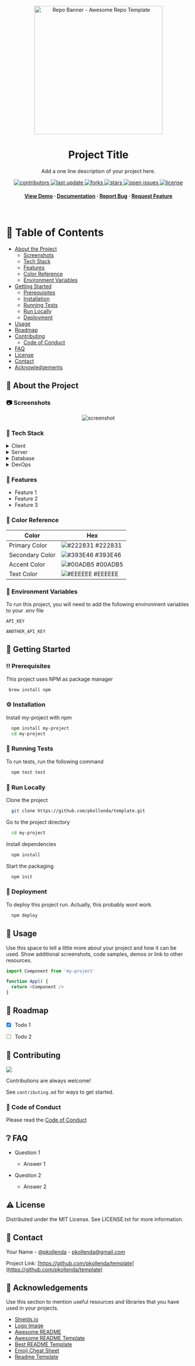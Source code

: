 <!-- 
To adjust this template to your needs, search and replace 'template' 
with the real repository name and adjust other fields as needed.
-->

<div align="center">

  <img height=350 alt="Repo Banner - Awesome Repo Template" src="https://capsule-render.vercel.app/api?type=waving&color=c4a2bd&height=300&section=header&text=Project%20Title&fontSize=70&fontColor=ffffff&animation=fadeIn&fontAlignY=38&desc=Easily%20setup%20your%20next%20repo!&descAlignY=60&descAlign=50"></img></a>
  <!-- <img src="assets/logo.png" alt="logo" width="200" height="auto" /> -->
  <h1>Project Title</h1>
  
  <p> Add a one line description of your project here.
  </p>
  
  
<!-- Badges -->
<p>
  <a href="https://github.com/pkollenda/template/graphs/contributors">
    <img src="https://img.shields.io/github/contributors/pkollenda/template" alt="contributors" />
  </a>
  <a href="">
    <img src="https://img.shields.io/github/last-commit/pkollenda/template" alt="last update" />
  </a>
  <a href="https://github.com/pkollenda/template/network/members">
    <img src="https://img.shields.io/github/forks/pkollenda/template" alt="forks" />
  </a>
  <a href="https://github.com/pkollenda/template/stargazers">
    <img src="https://img.shields.io/github/stars/pkollenda/template" alt="stars" />
  </a>
  <a href="https://github.com/pkollenda/template/issues/">
    <img src="https://img.shields.io/github/issues/pkollenda/template" alt="open issues" />
  </a>
  <a href="https://github.com/pkollenda/template/blob/master/LICENSE">
    <img src="https://img.shields.io/github/license/pkollenda/template.svg" alt="license" />
  </a>
</p>
   
<h4>
    <a href="https://github.com/pkollenda/template/">View Demo</a>
  <span> · </span>
    <a href="https://github.com/pkollenda/template">Documentation</a>
  <span> · </span>
    <a href="https://github.com/pkollenda/template/issues/">Report Bug</a>
  <span> · </span>
    <a href="https://github.com/pkollenda/template/issues/">Request Feature</a>
  </h4>
</div>

<br />

<!-- Table of Contents -->
# :notebook_with_decorative_cover: Table of Contents

- [About the Project](#star2-about-the-project)
  * [Screenshots](#camera-screenshots)
  * [Tech Stack](#space_invader-tech-stack)
  * [Features](#dart-features)
  * [Color Reference](#art-color-reference)
  * [Environment Variables](#key-environment-variables)
- [Getting Started](#toolbox-getting-started)
  * [Prerequisites](#bangbang-prerequisites)
  * [Installation](#gear-installation)
  * [Running Tests](#test_tube-running-tests)
  * [Run Locally](#running-run-locally)
  * [Deployment](#triangular_flag_on_post-deployment)
- [Usage](#eyes-usage)
- [Roadmap](#compass-roadmap)
- [Contributing](#wave-contributing)
  * [Code of Conduct](#scroll-code-of-conduct)
- [FAQ](#grey_question-faq)
- [License](#warning-license)
- [Contact](#handshake-contact)
- [Acknowledgements](#gem-acknowledgements)

  

<!-- About the Project -->
## :star2: About the Project


<!-- Screenshots -->
### :camera: Screenshots

<div align="center"> 
  <img src="images/screenshot.png" href="https://example.com" alt="screenshot" />
</div>


<!-- TechStack -->
### :space_invader: Tech Stack

<details>
  <summary>Client</summary>
  <ul>
    <li><a href="https://www.typescriptlang.org/">Typescript</a></li>
    <li><a href="https://nextjs.org/">Next.js</a></li>
    <li><a href="https://reactjs.org/">React.js</a></li>
    <li><a href="https://tailwindcss.com/">TailwindCSS</a></li>
  </ul>
</details>

<details>
  <summary>Server</summary>
  <ul>
    <li><a href="https://www.typescriptlang.org/">Typescript</a></li>
    <li><a href="https://expressjs.com/">Express.js</a></li>
    <li><a href="https://go.dev/">Golang</a></li>
    <li><a href="https://nestjs.com/">Nest.js</a></li>
    <li><a href="https://socket.io/">SocketIO</a></li>
    <li><a href="https://www.prisma.io/">Prisma</a></li>    
    <li><a href="https://www.apollographql.com/">Apollo</a></li>
    <li><a href="https://graphql.org/">GraphQL</a></li>
  </ul>
</details>

<details>
<summary>Database</summary>
  <ul>
    <li><a href="https://www.mysql.com/">MySQL</a></li>
    <li><a href="https://www.postgresql.org/">PostgreSQL</a></li>
    <li><a href="https://redis.io/">Redis</a></li>
    <li><a href="https://neo4j.com/">Neo4j</a></li>
    <li><a href="https://www.mongodb.com/">MongoDB</a></li>
  </ul>
</details>

<details>
<summary>DevOps</summary>
  <ul>
    <li><a href="https://www.docker.com/">Docker</a></li>
    <li><a href="https://www.jenkins.io/">Jenkins</a></li>
    <li><a href="https://circleci.com/">CircleCLI</a></li>
  </ul>
</details>

<!-- Features -->
### :dart: Features

- Feature 1
- Feature 2
- Feature 3

<!-- Color Reference -->
### :art: Color Reference

| Color             | Hex                                                                |
| ----------------- | ------------------------------------------------------------------ |
| Primary Color | ![#222831](https://via.placeholder.com/10/222831?text=+) #222831 |
| Secondary Color | ![#393E46](https://via.placeholder.com/10/393E46?text=+) #393E46 |
| Accent Color | ![#00ADB5](https://via.placeholder.com/10/00ADB5?text=+) #00ADB5 |
| Text Color | ![#EEEEEE](https://via.placeholder.com/10/EEEEEE?text=+) #EEEEEE |


<!-- Env Variables -->
### :key: Environment Variables

To run this project, you will need to add the following environment variables to your .env file

`API_KEY`

`ANOTHER_API_KEY`

<!-- Getting Started -->
## 	:toolbox: Getting Started

<!-- Prerequisites -->
### :bangbang: Prerequisites

This project uses NPM as package manager

```bash
 brew install npm
```

<!-- Installation -->
### :gear: Installation

Install my-project with npm

```bash
  npm install my-project
  cd my-project
```
   
<!-- Running Tests -->
### :test_tube: Running Tests

To run tests, run the following command

```bash
  npm test test
```

<!-- Run Locally -->
### :running: Run Locally

Clone the project

```bash
  git clone https://github.com/pkollenda/template.git
```

Go to the project directory

```bash
  cd my-project
```

Install dependencies

```bash
  npm install
```

Start the packaging

```bash
  npm init
```


<!-- Deployment -->
### :triangular_flag_on_post: Deployment

To deploy this project run. Actually, this probably wont work.

```bash
  npm deploy
```


<!-- Usage -->
## :eyes: Usage

Use this space to tell a little more about your project and how it can be used. Show additional screenshots, code samples, demos or link to other resources.


```javascript
import Component from 'my-project'

function App() {
  return <Component />
}
```

<!-- Roadmap -->
## :compass: Roadmap

* [x] Todo 1
* [ ] Todo 2


<!-- Contributing -->
## :wave: Contributing

<a href="https://github.com/pkollenda/template/graphs/contributors">
  <img src="https://contrib.rocks/image?repo=pkollenda/template" />
</a>


Contributions are always welcome!

See `contributing.md` for ways to get started.


<!-- Code of Conduct -->
### :scroll: Code of Conduct

<!-- Add a code of conduct if necessary  -->
Please read the [Code of Conduct](https://github.com/pkollenda/template/blob/main/CODE_OF_CONDUCT.md)

<!-- FAQ -->
## :grey_question: FAQ

- Question 1

  + Answer 1

- Question 2

  + Answer 2


<!-- License -->
## :warning: License

Distributed under the MIT License. See LICENSE.txt for more information.


<!-- Contact -->
## :handshake: Contact

Your Name - [@pkollenda](https://twitter.com/pkollenda) - pkollenda@gmail.com

Project Link: [https://github.com/pkollenda/template](https://github.com/pkollenda/template)


<!-- Acknowledgments -->
## :gem: Acknowledgements

Use this section to mention useful resources and libraries that you have used in your projects.

 - [Shields.io](https://shields.io/)
 - [Logo Image](https://unsplash.com/de/@freedomstudios?utm_content=creditCopyText&utm_medium=referral&utm_source=unsplash")
 - [Awesome README](https://github.com/matiassingers/awesome-readme)
 - [Awesome README Template](https://github.com/Louis3797/awesome-readme-template/)
 - [Best README Template](https://github.com/othneildrew/Best-README-Template)
 - [Emoji Cheat Sheet](https://github.com/ikatyang/emoji-cheat-sheet/blob/master/README.md#travel--places)
 - [Readme Template](https://github.com/othneildrew/Best-README-Template)